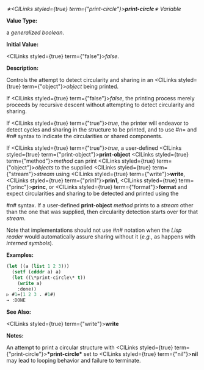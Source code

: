 *∗<ClLinks styled={true} term={"print-circle"}><b>*print-circle*</b></ClLinks>∗ Variable* 



**Value Type:** 



a *generalized boolean*. 



**Initial Value:** 



<ClLinks styled={true} term={"false"}><i>false</i></ClLinks>. 



**Description:** 



Controls the attempt to detect circularity and sharing in an <ClLinks styled={true} term={"object"}><i>object</i></ClLinks> being printed. 



If <ClLinks styled={true} term={"false"}><i>false</i></ClLinks>, the printing process merely proceeds by recursive descent without attempting to detect circularity and sharing. 



If <ClLinks styled={true} term={"true"}><i>true</i></ClLinks>, the printer will endeavor to detect cycles and sharing in the structure to be printed, and to use #*n*= and #*n*# syntax to indicate the circularities or shared components. 



If <ClLinks styled={true} term={"true"}><i>true</i></ClLinks>, a user-defined <ClLinks styled={true} term={"print-object"}><b>print-object</b></ClLinks> <ClLinks styled={true} term={"method"}><i>method</i></ClLinks> can print <ClLinks styled={true} term={"object"}><i>objects</i></ClLinks> to the supplied <ClLinks styled={true} term={"stream"}><i>stream</i></ClLinks> using <ClLinks styled={true} term={"write"}><b>write</b></ClLinks>, <ClLinks styled={true} term={"prin1"}><b>prin1</b></ClLinks>, <ClLinks styled={true} term={"princ"}><b>princ</b></ClLinks>, or <ClLinks styled={true} term={"format"}><b>format</b></ClLinks> and expect circularities and sharing to be detected and printed using the 







 



 



#*n*# syntax. If a user-defined **print-object** *method* prints to a *stream* other than the one that was supplied, then circularity detection starts over for that *stream*. 



Note that implementations should not use #*n*# notation when the *Lisp reader* would automatically assure sharing without it (*e.g.*, as happens with *interned symbols*). 



**Examples:**
```lisp
(let ((a (list 1 2 3))) 
  (setf (cdddr a) a) 
  (let ((\*print-circle\* t)) 
    (write a) 
    :done)) 
▷ #1=(1 2 3 . #1#) 
→ :DONE 
```
**See Also:** 



<ClLinks styled={true} term={"write"}><b>write</b></ClLinks> 



**Notes:** 



An attempt to print a circular structure with <ClLinks styled={true} term={"print-circle"}><b>\*print-circle\*</b></ClLinks> set to <ClLinks styled={true} term={"nil"}><b>nil</b></ClLinks> may lead to looping behavior and failure to terminate. 



